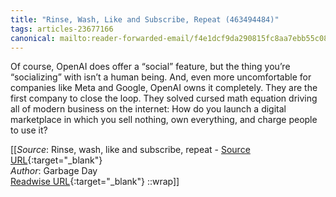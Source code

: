 ```yaml
---
title: "Rinse, Wash, Like and Subscribe, Repeat (463494484)"
tags: articles-23677166
canonical: mailto:reader-forwarded-email/f4e1dcf9da290815fc8aa7ebb55c08ef
---
```


Of course, OpenAI does offer a “social” feature, but the thing you’re “socializing” with isn’t a human being. And, even more uncomfortable for companies like Meta and Google, OpenAI owns it completely. They are the first company to close the loop. They solved cursed math equation driving all of modern business on the internet: How do you launch a digital marketplace in which you sell nothing, own everything, and charge people to use it?


[[_Source_: Rinse, wash, like and subscribe, repeat - [Source URL](mailto:reader-forwarded-email/f4e1dcf9da290815fc8aa7ebb55c08ef){:target="_blank"}<br>
_Author_: Garbage Day<br>
[Readwise URL](https://readwise.io/open/463494484){:target="_blank"}
::wrap]]